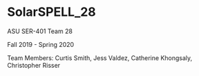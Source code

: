 # SolarSPELL_28
ASU SER-401 Team 28

Fall 2019 - Spring 2020

Team Members:
Curtis Smith,
Jess Valdez,
Catherine Khongsaly,
Christopher Risser
